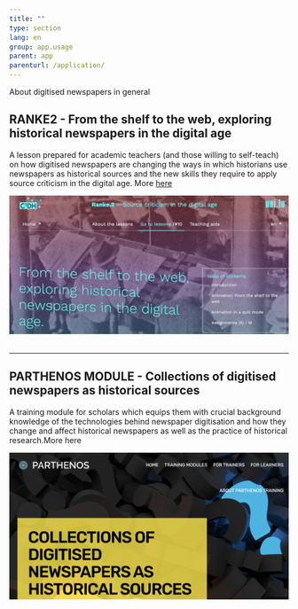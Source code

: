 ```yaml
---
title: ""
type: section
lang: en
group: app.usage
parent: app
parenturl: /application/
---
```


About digitised newspapers in general

<!-- more -->

## RANKE2 - From the shelf to the web, exploring historical newspapers in the digital age


A lesson prepared for academic teachers (and those willing to self-teach) on how digitised newspapers are changing the ways in which historians use newspapers as historical sources and the new skills they require to apply source criticism in the digital age. More [here](https://ranke2.uni.lu/u/exploring-historical-newspapers/)

![ranke2](/assets/images/FZ_ranke2.png)
&nbsp;

___

## PARTHENOS MODULE - Collections of digitised newspapers as historical sources

A training module for scholars which equips them with crucial background knowledge of the technologies behind newspaper digitisation and how they change and affect historical newspapers as well as the practice of historical research.More here

![parthenos](/assets/images/FZ_parthenos.png)
